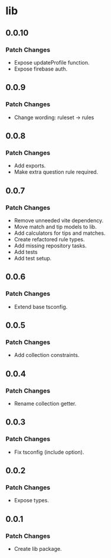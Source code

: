 # lib

## 0.0.10

### Patch Changes

- Expose updateProfile function.
- Expose firebase auth.

## 0.0.9

### Patch Changes

- Change wording: ruleset -> rules

## 0.0.8

### Patch Changes

- Add exports.
- Make extra question rule required.

## 0.0.7

### Patch Changes

- Remove unneeded vite dependency.
- Move match and tip models to lib.
- Add calculators for tips and matches.
- Create refactored rule types.
- Add missing repository tasks.
- Add tests
- Add test setup.

## 0.0.6

### Patch Changes

- Extend base tsconfig.

## 0.0.5

### Patch Changes

- Add collection constraints.

## 0.0.4

### Patch Changes

- Rename collection getter.

## 0.0.3

### Patch Changes

- Fix tsconfig (include option).

## 0.0.2

### Patch Changes

- Expose types.

## 0.0.1

### Patch Changes

- Create lib package.
